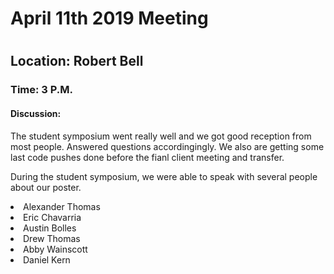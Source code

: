 <h1>April 11th 2019 Meeting<h1>
<h2>Location: Robert Bell</h2>
<h3>Time: 3 P.M.</h3>
<h4>Discussion:</h4>
<p>The student symposium went really well and we got good reception from most people. Answered questions accordingingly. 
We also are getting some last code pushes done before the fianl client meeting and transfer.</p>
  <p>During the student symposium, we were able to speak with several people about our poster.</p>
  <li>Alexander Thomas</li>
  <li>Eric Chavarria</li>
  <li>Austin Bolles</li>
  <li>Drew Thomas</li>
  <li>Abby Wainscott</li>
  <li>Daniel Kern</li>
